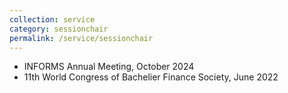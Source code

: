 ```yaml
---
collection: service
category: sessionchair
permalink: /service/sessionchair
---
```


<ul>
  <li>INFORMS Annual Meeting, October 2024</li>
  <li>11th World Congress of Bachelier Finance Society, June 2022</li>
</ul>
